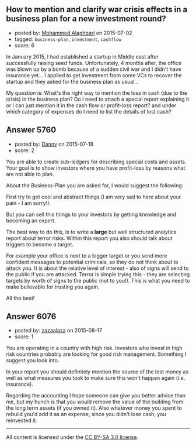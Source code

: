 ## How to mention and clarify war crisis effects in a business plan for a new investment round?

- posted by: [Mohammed Alaghbari](https://stackexchange.com/users/1241984/mohammed-alaghbari) on 2015-07-02
- tagged: `business-plan`, `investment`, `cashflow`
- score: 6

<p>In January 2015, I had established a startup in Middle east after successfully raising seed funds. Unfortunately, 4 months after, the office was blown up by a bomb because of a sudden civil war and I didn't have insurance yet...
I applied to get investment from some VCs to recover the startup and they asked for the business plan as usual...</p>

<p>My question is: What's the right way to mention the loss in cash (due to the crisis) in the business plan? Do I need to attach a special report explaining it or I can just mention it in the cash flow or profit-loss report? and under which category of expenses do I need to list the details of lost cash?</p>



## Answer 5760

- posted by: [Danny](https://stackexchange.com/users/6164341/danny) on 2015-07-18
- score: 2

<p>You are able to create sub-ledgers for describing special costs and assets. Your goal is to show investors where you have profit-loss by reasons what are not able to plan.</p>

<p>About the Business-Plan you are asked for, I would suggest the following:</p>

<p>First try to get cool and abstract things (I am very sad to here about your pain - I am sorry!).</p>

<p>But you can sell this things to your investors by getting knowledge and becoming an expert.</p>

<p>The best way to do this, is to write a <strong>large</strong> but well structured analytics report about terror risks. Within this report you also should talk about triggers to become a target.</p>

<p>For example your office is next to a bigger target or you send more confident messages to potential criminals, so they do not think about to attack you. It is about the relative level of interest - also of signs will send to the public if you are attacked. Terror is simple trying this - they are selecting targets by worth of signs to the public (not to you!). This is what you need to make believable for trusting you again. </p>

<p>All the best!</p>



## Answer 6076

- posted by: [zazaalaza](https://stackexchange.com/users/4672194/zazaalaza) on 2015-08-17
- score: 1

<p>You are operating in a country with high risk. Investors who invest in high risk countries probably are looking for good risk management. Something I suggest you look into.</p>

<p>In your report you should definitely mention the source of the lost money as well as what measures you took to make sure this won't happen again (i.e. insurance).</p>

<p>Regarding the accounting I hope someone can give you better advice than me, but my hunch is that you would remove the value of the building from the long term assets (if you owned it). Also whatever money you spent to rebuild you'd add it as an expense, since you didn't lose cash, you reinvested it.</p>




---

All content is licensed under the [CC BY-SA 3.0 license](https://creativecommons.org/licenses/by-sa/3.0/).
